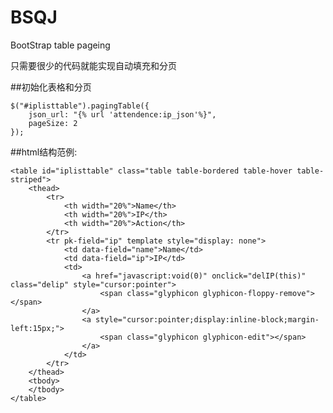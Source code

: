 # BSQJ
BootStrap table pageing

只需要很少的代码就能实现自动填充和分页

##初始化表格和分页

    $("#iplisttable").pagingTable({
        json_url: "{% url 'attendence:ip_json'%}",
        pageSize: 2
    });

##html结构范例:

    <table id="iplisttable" class="table table-bordered table-hover table-striped">
        <thead>
            <tr>
                <th width="20%">Name</th>
                <th width="20%">IP</th>
                <th width="20%">Action</th>
            </tr>
            <tr pk-field="ip" template style="display: none">
                <td data-field="name">Name</td>
                <td data-field="ip">IP</td>
                <td>
                    <a href="javascript:void(0)" onclick="delIP(this)" class="delip" style="cursor:pointer">
                        <span class="glyphicon glyphicon-floppy-remove"></span>
                    </a>
                    <a style="cursor:pointer;display:inline-block;margin-left:15px;">
                        <span class="glyphicon glyphicon-edit"></span>
                    </a>
                </td>
            </tr>
        </thead>
        <tbody>
        </tbody>
    </table>




